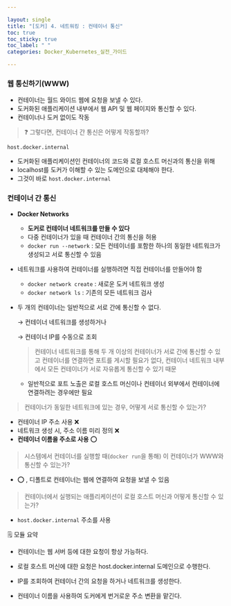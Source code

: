 ```yaml
---

layout: single
title: "[도커] 4. 네트워킹 : 컨테이너 통신"
toc: true
toc_sticky: true
toc_label: " "
categories: Docker_Kubernetes_실전_가이드

---
```


### 웹 통신하기(WWW)

- 컨테이너는 월드 와이드 웹에 요청을 보낼 수 있다.
- 도커화된 애플리케이션 내부에서 웹 API 및 웹 페이지와 통신할 수 있다.
- 컨테이너나 도커 없이도 작동

> ❓ 그렇다면, 컨테이너 간 통신은 어떻게 작동할까?
> 

`host.docker.internal`

- 도커화된 애플리케이션인 컨테이너의 코드와 로컬 호스트 머신과의 통신을 위해
- localhost를 도커가 이해할 수 있는 도메인으로 대체해야 한다.
- 그것이 바로 `host.docker.internal`

### 컨테이너 간 통신

- **Docker Networks**
    - **도커로 컨테이너 네트워크를 만들 수 있다**
    - 다중 컨테이너가 있을 때 컨테이너 간의 통신을 허용
    - `docker run --network` : 모든 컨테이너를 포함한 하나의 동일한 네트워크가 생성되고 서로 통신할 수 있음
- 네트워크를 사용하여 컨테이너를 실행하려면 직접 컨테이너를 만들어야 함
    - `docker network create` : 새로운 도커 네트워크 생성
    - `docker network ls` : 기존의 모든 네트워크 검사
- 두 개의 컨테이너는 일반적으로 서로 간에 통신할 수 없다.
    
    → 컨테이너 네트워크를 생성하거나 
    
    → 컨테이너 IP를 수동으로 조회
    
    > 컨테이너 네트워크를 통해 두 개 이상의 컨테이너가 서로 간에 통신할 수 있고 컨테이너를 연결하면 포트를 게시할 필요가 없다, 컨테이너 네트워크 내부에서 모든 컨테이너가 서로 자유롭게 통신할 수 있기 때문
    > 
    - 일반적으로 포트 노출은 로컬 호스트 머신이나 컨테이너 외부에서 컨테이너에 연결하려는 경우에만 필요

> 컨테이너가 동일한 네트워크에 있는 경우, 어떻게 서로 통신할 수 있는가?
- 컨테이너 IP 주소 사용 ❌
- 네트워크  생성 시, 주소 이름 미리 정의 ❌
- **컨테이너 이름을 주소로 사용** ⭕
> 

> 시스템에서 컨테이너를 실행할 때(`docker run`을 통해) 이 컨테이너가 WWW와 통신할 수 있는가?
- ⭕ , 디폴트로 컨테이너는 웹에 연결하여 요청을 보낼 수 있음
> 

> 컨테이너에서 실행되는 애플리케이션이 로컬 호스트 머신과 어떻게 통신할 수 있는가?
- `host.docker.internal` 주소를 사용
> 

<aside>
🗒️ 모듈 요약

- 컨테이너는 웹 서버 등에 대한 요청이 항상 가능하다.

- 로컬 호스트 머신에 대한 요청은 host.docker.internal 도메인으로 수행한다.

- IP를 조회하여 컨테이너 간의 요청을 하거나 네트워크를 생성한다.

- 컨테이너 이름을 사용하여 도커에게 번거로운 주소 변환을 맡긴다.

</aside>